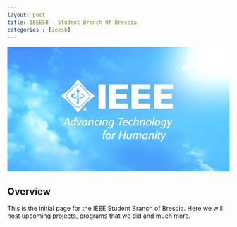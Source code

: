 ```yaml
---
layout: post
title: IEEESB - Student Branch Of Brescia
categories : [ieesb]
---
```


![Header](/images/header_ieee.jpg)

## Overview

This is the initial page for the IEEE Student Branch of Brescia. Here we will host upcoming projects, programs that we did and much more.